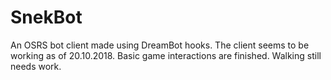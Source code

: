 # SnekBot

An OSRS bot client made using DreamBot hooks. The client seems to be working as of 20.10.2018.
Basic game interactions are finished. Walking still needs work. 
